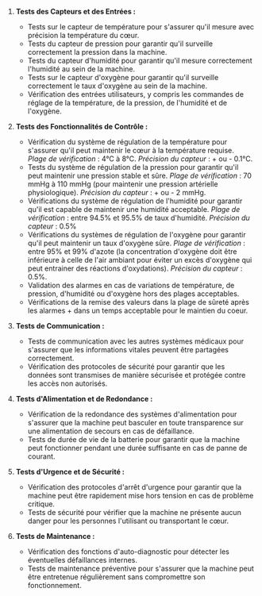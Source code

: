 1. **Tests des Capteurs et des Entrées :**
   - Tests sur le capteur de température pour s'assurer qu'il mesure avec précision la température du cœur.
   - Tests du capteur de pression pour garantir qu'il surveille correctement la pression dans la machine.
   - Tests du capteur d'humidité pour garantir qu'il mesure correctement l'humidité au sein de la machine.
   - Tests sur le capteur d'oxygène pour garantir qu'il surveille correctement le taux d'oxygène au sein de la machine.
   - Vérification des entrées utilisateurs, y compris les commandes de réglage de la température, de la pression, de l'humidité et de l'oxygène.

2. **Tests des Fonctionnalités de Contrôle :**
   - Vérification du système de régulation de la température pour s'assurer qu'il peut maintenir le cœur à la température requise. _Plage de vérification_ : 4°C à 8°C. _Précision du capteur_ : + ou - 0.1°C.
   - Tests du système de régulation de la pression pour garantir qu'il peut maintenir une pression stable et sûre. _Plage de vérification_ : 70 mmHg à 110 mmHg (pour maintenir une pression artérielle physiologique). _Précision du capteur_ : + ou - 2 mmHg.
   - Vérifications du système de régulation de l'humidité pour garantir qu'il est capable de maintenir une humidité acceptable. _Plage de vérification_ : entre 94.5% et 95.5% de taux d'humidité. _Précision du capteur_ : 0.5%
   - Vérifications du systèmes de régulation de l'oxygène pour garantir qu'il peut maintenir un taux d'oxygène sûre. _Plage de vérification_ : entre 95% et 99% d'azote (la concentration d'oxygène doit être inférieure à celle de l'air ambiant pour éviter un excès d'oxygène qui peut entrainer des réactions d'oxydations). _Précision du capteur_ : 0.5%.
   - Validation des alarmes en cas de variations de température, de pression, d'humidité ou d'oxygène hors des plages acceptables.
   - Vérifications de la remise des valeurs dans la plage de sûreté après les alarmes + dans un temps acceptable pour le maintien du coeur.

3. **Tests de Communication :**
   - Tests de communication avec les autres systèmes médicaux pour s'assurer que les informations vitales peuvent être partagées correctement.
   - Vérification des protocoles de sécurité pour garantir que les données sont transmises de manière sécurisée et protégée contre les accès non autorisés.

4. **Tests d'Alimentation et de Redondance :**
   - Vérification de la redondance des systèmes d'alimentation pour s'assurer que la machine peut basculer en toute transparence sur une alimentation de secours en cas de défaillance.
   - Tests de durée de vie de la batterie pour garantir que la machine peut fonctionner pendant une durée suffisante en cas de panne de courant.

5. **Tests d'Urgence et de Sécurité :**
   - Vérification des protocoles d'arrêt d'urgence pour garantir que la machine peut être rapidement mise hors tension en cas de problème critique.
   - Tests de sécurité pour vérifier que la machine ne présente aucun danger pour les personnes l'utilisant ou transportant le cœur.

6. **Tests de Maintenance :**
   - Vérification des fonctions d'auto-diagnostic pour détecter les éventuelles défaillances internes.
   - Tests de maintenance préventive pour s'assurer que la machine peut être entretenue régulièrement sans compromettre son fonctionnement.


